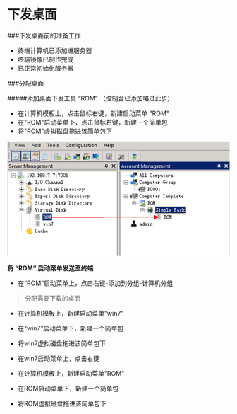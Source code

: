 # 下发桌面

###下发桌面前的准备工作
* 终端计算机已添加进服务器
* 终端镜像已制作完成
* 已正常初始化服务器

###分配桌面

#####添加桌面下发工具 “ROM” （控制台已添加略过此步）
* 在计算机模板上，点击鼠标右键，新建启动菜单 "ROM"
* 在"ROM"启动菜单下，点击鼠标右键，新建一个简单包
* 将"ROM"虚拟磁盘拖进该简单包下

![](v10.png)
  
  **将 “ROM” 启动菜单发送至终端**
* 在“ROM”启动菜单上，点击右键-添加到分组-计算机分组




















> 分配需要下载的桌面
* 在计算机模板上，新建启动菜单"win7"
* 在“win7”启动菜单下，新建一个简单包
* 将win7虚拟磁盘拖进该简单包下



* 在win7启动菜单上，点击右键










* 在计算机模板上，新建启动菜单"ROM"
* 在ROM启动菜单下，新建一个简单包
* 将ROM虚拟磁盘拖进该简单包下


